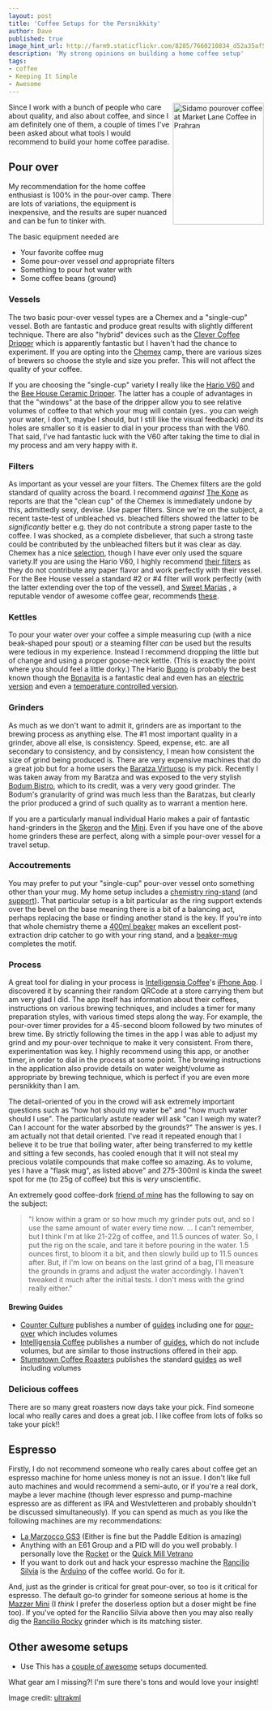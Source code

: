 ```yaml
---
layout: post
title: 'Coffee Setups for the Persnikkity'
author: Dave
published: true
image_hint_url: http://farm9.staticflickr.com/8285/7660210834_d52a35af56_m.jpg
description: 'My strong opinions on building a home coffee setup'
tags:
- coffee
- Keeping It Simple
- Awesome
---
```

<a href="http://www.flickr.com/photos/ultrakml/7660210834/" title="Sidamo pourover coffee at Market Lane Coffee in Prahran by ultrakml, on Flickr">
  <img src="http://farm9.staticflickr.com/8285/7660210834_d52a35af56_m.jpg" width="179" height="240" alt="Sidamo pourover coffee at Market Lane Coffee in Prahran" align="right">
</a>


Since I work with a bunch of people who care about quality, and also about
coffee, and since I am definitely one of them, a couple of times I've been asked
about what tools I would recommend to build your home coffee paradise.

<!-- -**-END-**- -->

## Pour over

My recommendation for the home coffee enthusiast is 100% in the pour-over camp.
There are lots of variations, the equipment is inexpensive, and the results are
super nuanced and can be fun to tinker with.

The basic equipment needed are

* Your favorite coffee mug
* Some pour-over vessel _and_ appropriate filters
* Something to pour hot water with
* Some coffee beans (ground)

### Vessels
The two basic pour-over vessel types are a Chemex and a "single-cup" vessel.
Both are fantastic and produce great results with slightly different technique.
There are also "hybrid" devices such as the [Clever Coffee
Dripper](http://www.sweetmarias.com/clevercoffeedripperpictorial.php) which is
apparently fantastic but I haven't had the chance to experiment.  If you are
opting into the [Chemex](http://www.chemexcoffeemaker.com/) camp, there are
various sizes of brewers so choose the style and size you prefer.  This will not
affect the quality of your coffee.

If you are choosing the "single-cup" variety I really like the [Hario V60](http://www.sweetmarias.com/sweetmarias/coffee-brewers/filtercones/hario-v60-ceramic-drip-cone.html) and the
[Bee House Ceramic
Dripper](http://www.sweetmarias.com/sweetmarias/coffee-brewers/filtercones/beehouse-dripper-large.html).
The latter has a couple of advantages in that the "windows" at the base of the
dripper allow you to see relative volumes of coffee to that which your mug will
contain (yes.. you can weigh your water, I don't, maybe I should, but I still
like the visual feedback) _and_ its holes are smaller so it is easier to dial in
your process than with the V60.  That said, I've had fantastic luck with the V60
after taking the time to dial in my process and am very happy with it.

### Filters
As important as your vessel are your filters.  The Chemex filters are the gold
standard of quality across the board.  I recommend _against_ [The
Kone](http://ablebrewing.com/products/kone-coffee-filter) as reports are that
the "clean cup" of the Chemex is immediately undone by this, admittedly sexy,
devise.  Use paper filters.  Since we're on the subject, a recent taste-test of
unbleached vs. bleached filters showed the latter to be _significantly_ better
e.g. they do not contribute a strong paper taste to the coffee.  I was shocked,
as a complete disbeliever, that such a strong taste could be contributed by the
unbleached filters but it was clear as day.  Chemex has a nice
[selection](http://www.chemexcoffeemaker.com/products/filters.html), though I 
have ever only used the square variety.If you are using the Hario V60, I
highly recommend [their filters](http://www.sweetmarias.com/sweetmarias/hario-v-shaped-filters-pack-of-40.html)
as they do not contribute any paper flavor and work perfectly with their vessel.
For the Bee House vessel a standard #2 or #4 filter will work perfectly (with
the latter extending over the top of the vessel), and [Sweet Marias](http://www.sweetmarias.com)
, a reputable vendor of awesome coffee gear, recommends [these](http://www.sweetmarias.com/sweetmarias/coffee-brewers/filters/filtropa-4-filters-white.html).

### Kettles
To pour your water over your coffee a simple measuring cup (with a nice
beak-shaped pour spout) or a steaming filter _can_ be used but the results were
tedious in my experience.  Instead I recommend dropping the little but of change
and using a proper goose-neck kettle.  (This is exactly the point where you
should feel a little dorky.)  The Hario
[Buono](http://www.amazon.com/Hario-VKB-120HSV-Buono-Drip-Kettle/dp/B000IGOXLS/ref=sr_1_2?ie=UTF8&qid=1352914801&sr=8-2)
is probably the best known though the
[Bonavita](http://www.amazon.com/Bonavita-BV3825ST-1-Liter-Stovetop-Kettle/dp/B005YR0IBU/ref=sr_1_2?s=home-garden&ie=UTF8&qid=1352914967&sr=1-2)
is a fantastic deal and even has an [electric version](http://www.amazon.com/Bonavita-1-0L-Electric-Kettle-BV3825B/dp/B005YR0GDA/ref=sr_1_1?s=home-garden&ie=UTF8&qid=1356474791&sr=1-1)
and even a [temperature controlled version](http://www.amazon.com/Bonavita-Variable-Temperature-Electric-Gooseneck/dp/B005YR0F40/ref=sr_1_2?s=home-garden&ie=UTF8&qid=1356474791&sr=1-2).

### Grinders

As much as we don't want to admit it, grinders are as important to the brewing
process as anything else.  The #1 most important quality in a grinder, above all
else, is consistency.  Speed, expense, etc. are all secondary to consistency,
and by consistency, I mean how consistent the size of grind being produced is.
There are very expensive machines that do a great job but for a home users the
[Baratza Virtuoso](http://www.amazon.com/Baratza-Virtuoso-Coffee-Grinder-586/dp/B006MLQHRG/ref=sr_1_3?s=home-garden&ie=UTF8&qid=1352914994&sr=1-3)
is my pick.  Recently I was taken away from my Baratza and was exposed to the
very stylish [Bodum Bistro](http://www.amazon.com/Bodum-Bistro-Electric-Coffee-Grinder/dp/B0043095WW),
which to its credit, was a very very good grinder.  The Bodum's granularity of
grind was much less than the Baratzas, but clearly the prior produced a grind of
such quality as to warrant a mention here.

If you are a particularly manual individual Hario makes a pair of fantastic
hand-grinders in the
[Skeron](http://www.amazon.com/Hario-Coffee-Hand-Grinder-Skerton/dp/B001802PIQ)
and the
[Mini](http://www.amazon.com/Hario-MSS-1B-Mini-Coffee-Grinder/dp/B001804CLY/ref=pd_sbs_k_2).
Even if you have one of the above home grinders these are perfect, along with a
simple pour-over vessel for a travel setup.

### Accoutrements

You may prefer to put your "single-cup" pour-over vessel onto something other
than your mug.  My home setup includes a [chemistry
ring-stand](http://www.hometrainingtools.com/ring-stand-4x6-base-18-rod/p/CE-STAND2/) 
(and [support](http://www.hometrainingtools.com/ring-support-4-diameter/p/CE-RING4/)).
That particular setup is a bit particular as the ring support extends over the
bevel on the base meaning there is a bit of a balancing act, perhaps replacing
the base or finding another stand is the key.  If you're into that whole
chemistry theme a [400ml beaker](http://www.hometrainingtools.com/beaker-glass-400-ml/p/CE-BEI0400/)
makes an excellent post-extraction drip catcher to go with your ring stand,
and a [beaker-mug](http://www.hometrainingtools.com/glass-beaker-mug-400-ml/p/CE-BMUG400/)
completes the motif.

### Process

A great tool for dialing in your process is [Intelligensia Coffee](http://www.intelligentsiacoffee.com/)'s
[iPhone App](https://itunes.apple.com/us/app/intelligentsia-coffee/id404497566?mt=8).
I discovered it by scanning their random QRCode at a store carrying them but am
very glad I did.  The app itself has information about their coffees,
instructions on various brewing techniques, and includes a timer for many
preparation styles, with various timed steps along the way.  For example, the
pour-over timer provides for a 45-second bloom followed by two minutes of brew
time.  By strictly following the times in the app I was able to adjust my grind
and my pour-over technique to make it very consistent.  From there,
experimentation was key.  I highly recommend using this app, or another timer,
in order to dial in the process at some point.  The brewing instructions in the
application also provide details on water weight/volume as appropriate by
brewing technique, which is perfect if you are even more persnikkity than I am.

The detail-oriented of you in the crowd will ask extremely important questions
such as "how hot should my water be" and "how much water should I use".  The
particularly astute reader will ask "can I weigh my water?  Can I account for
the water absorbed by the grounds?"  The answer is yes.  I am actually not that
detail oriented.  I've read it repeated enough that I believe it to be true that
boiling water, after being transferred to my kettle and sitting a few seconds,
has cooled enough that it will not steal my precious volatile compounds that
make coffee so amazing.  As to volume, yes I have a "flask mug", as listed
above" and 275-300ml is kinda the sweet spot for me (to 25g of coffee) but this
is _very_ unscientific.

An extremely good coffee-dork [friend of mine](http://chadblack.net/) has the
following to say on the subject:

> "I know within a gram or so how much my grinder puts out, and so I use the same
> amount of water every time now. ... I can't remember, but I think I'm at like
> 21-22g of coffee, and 11.5 ounces of water.  So, I put the rig on the scale, and
> tare it before pouring in the water. 1.5 ounces first, to bloom it a bit, and
> then slowly build up to 11.5 ounces after.  But, if I'm low on beans on the last
> grind of a bag, I'll measure the grounds in grams and adjust the water
> accordingly.  I haven't tweaked it much after the initial tests. I don't mess
> with the grind really either."

#### Brewing Guides

* [Counter Culture](http://counterculturecoffee.com/) publishes a number of
  [guides](http://counterculturecoffee.com/education/brewing-guide) including
  one for [pour-over](http://counterculturecoffee.com/docs/brewing-guide/CCC_Manual_Drip_Brew_Program.pdf)
  which includes volumes
* [Intelligensia Coffee](http://www.intelligentsiacoffee.com/) publishes a number of
  [guides](http://www.intelligentsiacoffee.com/brewing-guides), which do not
  include volumes, but are similar to those instructions offered in their app.
* [Stumptown Coffee Roasters](http://stumptowncoffee.com) publishes the standard
  [guides](http://stumptowncoffee.com/brew-guides/) as well including volumes

### Delicious coffees

There are so many great roasters now days take your pick.  Find someone local
who really cares and does a great job.  I like coffee from lots of folks so take
your pick!!

## Espresso

Firstly, I do not recommend someone who really cares about coffee get an
espresso machine for home unless money is not an issue.  I don't like full auto
machines and would recommend a semi-auto, or if you're a real dork, maybe a
lever machine (though lever espresso and pump-machine espresso are as different
as IPA and Westvletteren and probably shouldn't be discussed simultaneously).
If you can spend as much as you like the following machines are my
recommendations:

* [La Marzocco GS3](http://www.lamarzocco.com/index.php?lang=en&Itemid=484) (Either is fine but the Paddle Edition is amazing)
* Anything with an E61 Group and a PID will do you well probably.  I personally
  love the [Rocket](http://www.rocket-espresso.it/domestic/) or the [Quick Mill
  Vetrano](http://www.quickmill.it/MyIndex.php?Lang=ENG&Menu=Prodotto&id_prod=75)
* If you want to dork out and hack your espresso machine the [Rancilio Silvia]() is
  the [Arduino]() of the coffee world.  Go for it.

And, just as the grinder is critical for great pour-over, so too is it critical
for espresso.  The default go-to grinder for someone serious at home is the
[Mazzer Mini](http://www.chriscoffee.com/products/home/grinders/mazzer_mini_electronic_espresso_grinder)
(I _think_ I prefer the doserless option but a doser might be fine too).  If
you've opted for the Rancilio Silvia above then you may also really dig the
[Rancilio Rocky](http://www.wholelattelove.com/Rancilio/rockyracilio.cfm)
grinder which is its matching sister.

## Other awesome setups

* Use This has a [couple of awesome](http://usesthis.com/interviews/coffee/)
  setups documented.

What gear am I missing?!  I'm sure there's tons and would love your insight!

Image credit: [ultrakml](http://www.flickr.com/photos/ultrakml/7660210834/)
